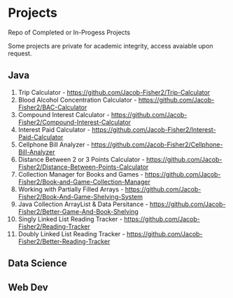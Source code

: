 # Projects
Repo of Completed or In-Progess Projects

Some projects are private for academic integrity, access avaiable upon request.

## Java
1. Trip Calculator - https://github.com/Jacob-Fisher2/Trip-Calculator
2. Blood Alcohol Concentration Calculator - https://github.com/Jacob-Fisher2/BAC-Calculator
3. Compound Interest Calculator - https://github.com/Jacob-Fisher2/Compound-Interest-Calculator
4. Interest Paid Calculator - https://github.com/Jacob-Fisher2/Interest-Paid-Calculator
5. Cellphone Bill Analyzer - https://github.com/Jacob-Fisher2/Cellphone-Bill-Analyzer
6. Distance Between 2 or 3 Points Calculator - https://github.com/Jacob-Fisher2/Distance-Between-Points-Calculator
7. Collection Manager for Books and Games - https://github.com/Jacob-Fisher2/Book-and-Game-Collection-Manager
8. Working with Partially Filled Arrays - https://github.com/Jacob-Fisher2/Book-And-Game-Shelving-System
9. Java Collection ArrayList & Data Persitance - https://github.com/Jacob-Fisher2/Better-Game-And-Book-Shelving
10. Singly Linked List Reading Tracker - https://github.com/Jacob-Fisher2/Reading-Tracker
11. Doubly Linked List Reading Tracker - https://github.com/Jacob-Fisher2/Better-Reading-Tracker


## Data Science

## Web Dev
